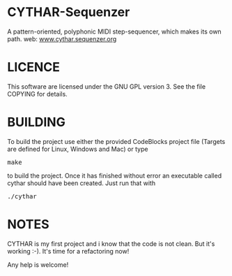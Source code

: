 # CYTHAR-Sequenzer

A pattern-oriented, polyphonic MIDI step-sequencer, which makes its own path.
web: www.cythar.sequenzer.org



# LICENCE

This software are licensed under the GNU GPL version 3. See the file COPYING for details.

# BUILDING

To build the project use either the provided CodeBlocks project file (Targets are defined for Linux, Windows and Mac) or type

<pre>
make
</pre>

to build the project. Once it has finished without error an executable called cythar should have been created. Just run that with

<pre>
./cythar
</pre>

# NOTES

CYTHAR is my first project and i know that the code is not clean. But it's working :-).
It's time for a refactoring now!


Any help is welcome!
